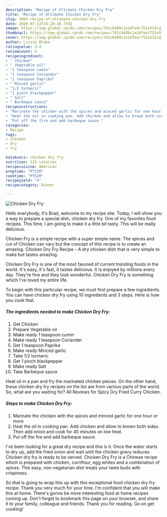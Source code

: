 ```yaml
---
description: "Recipe of Ultimate Chicken Dry Fry"
title: "Recipe of Ultimate Chicken Dry Fry"
slug: 1065-recipe-of-ultimate-chicken-dry-fry
date: 2020-07-13T14:20:34.759Z
image: https://img-global.cpcdn.com/recipes/7d1cb489c1a1dfe4/751x532cq70/chicken-dry-fry-recipe-main-photo.jpg
thumbnail: https://img-global.cpcdn.com/recipes/7d1cb489c1a1dfe4/751x532cq70/chicken-dry-fry-recipe-main-photo.jpg
cover: https://img-global.cpcdn.com/recipes/7d1cb489c1a1dfe4/751x532cq70/chicken-dry-fry-recipe-main-photo.jpg
author: Lizzie Blake
ratingvalue: 3.4
reviewcount: 4
recipeingredient:
- " Chicken"
- " Vegetable oil"
- "1 teaspoon cumin"
- "1 teaspoon Coriander"
- "1 teaspoon Paprika"
- " Minced garlic"
- "1/2 turmeric"
- "1 pinch blackpepper"
- " Salt"
- " Barbeque sauce"
recipeinstructions:
- "Marinate the chicken with the spices and minced garlic for one hour or more"
- "Heat the oil in cooking pan. Add chicken and allow to brown both sides. Then add onion and cook for 45 minutes on low heat."
- "Put off the fire and add barbeque sauce."
categories:
- Recipe
tags:
- chicken
- dry
- fry

katakunci: chicken dry fry 
nutrition: 115 calories
recipecuisine: American
preptime: "PT31M"
cooktime: "PT51M"
recipeyield: "4"
recipecategory: Dinner

---
```



![Chicken Dry Fry](https://img-global.cpcdn.com/recipes/7d1cb489c1a1dfe4/751x532cq70/chicken-dry-fry-recipe-main-photo.jpg)

Hello everybody, it's Brad, welcome to my recipe site. Today, I will show you a way to prepare a special dish, chicken dry fry. One of my favorites food recipes. This time, I am going to make it a little bit tasty. This will be really delicious.

Chicken Fry is a simple recipe with a super simple name. The spices and cut of Chicken can vary but the concept of this recipe is to create an amazing. Chicken Dry Fry Recipe - A dry chicken dish that is very simple to make but tastes amazing.

Chicken Dry Fry is one of the most favored of current trending foods in the world. It's easy, it's fast, it tastes delicious. It is enjoyed by millions every day. They're fine and they look wonderful. Chicken Dry Fry is something which I've loved my entire life.


To begin with this particular recipe, we must first prepare a few ingredients. You can have chicken dry fry using 10 ingredients and 3 steps. Here is how you cook that.

<!--inarticleads1-->

##### The ingredients needed to make Chicken Dry Fry:

1. Get  Chicken
1. Prepare  Vegetable oil
1. Make ready 1 teaspoon cumin
1. Make ready 1 teaspoon Coriander
1. Get 1 teaspoon Paprika
1. Make ready  Minced garlic
1. Take 1/2 turmeric
1. Get 1 pinch blackpepper
1. Make ready  Salt
1. Take  Barbeque sauce


Heat oil in a pan and fry the marinated chicken pieces. On the other hand, these chicken dry fry recipes on the list are from various parts of the world. So, what are you waiting for? All Reviews for Spicy Dry Fried Curry Chicken. 

<!--inarticleads2-->

##### Steps to make Chicken Dry Fry:

1. Marinate the chicken with the spices and minced garlic for one hour or more
1. Heat the oil in cooking pan. Add chicken and allow to brown both sides. Then add onion and cook for 45 minutes on low heat.
1. Put off the fire and add barbeque sauce.


I&#39;ve been looking for a great dry recipe and this is it. Once the water starts to dry up, add the fried onion and wait until the chicken gravy reduces. Chicken dry fry is ready to be served. Chicken Dry Fry is a Chinese recipe which is prepared with chicken, cornflour, egg whites and a combination of spices. This easy, non-vegetarian dish treats your taste buds with crispiness. 

So that is going to wrap this up with this exceptional food chicken dry fry recipe. Thank you very much for your time. I'm confident that you will make this at home. There's gonna be more interesting food at home recipes coming up. Don't forget to bookmark this page on your browser, and share it to your family, colleague and friends. Thank you for reading. Go on get cooking!
